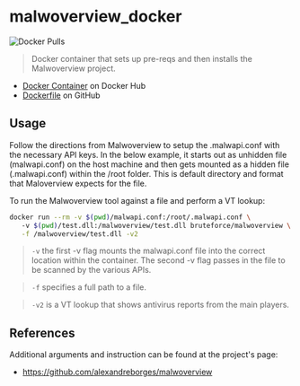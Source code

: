# malwoverview_docker

![Docker Pulls](https://img.shields.io/docker/pulls/bruteforce/malwoverview.svg)

>Docker container that sets up pre-reqs and then installs the Malwoverview project.

- [Docker Container](https://hub.docker.com/r/bruteforce/malwoverview) on Docker Hub
- [Dockerfile](https://github.com/beerMT/dockerfiles/blob/main/malwoverview/malwoverview.Dockerfile) on GitHub

## Usage

Follow the directions from Malwoverview to setup the .malwapi.conf with the necessary API keys. In the below example, it starts out as unhidden file (malwapi.conf) on the host machine and then gets mounted as a hidden file (.malwapi.conf) within the /root folder. This is default directory and format that Maloverview expects for the file.

To run the Malwoverview tool against a file and perform a VT lookup:
```bash
docker run --rm -v $(pwd)/malwapi.conf:/root/.malwapi.conf \ 
   -v $(pwd)/test.dll:/malwoverview/test.dll bruteforce/malwoverview \
   -f /malwoverview/test.dll -v2
```
> `-v` the first -v flag mounts the malwapi.conf file into the correct location within the container. The second -v flag passes in the file to be  scanned by the various APIs.

> `-f` specifies a full path to a file.

> `-v2` is a VT lookup that shows antivirus reports from the main players.
 

## References

Additional arguments and instruction can be found at the project's page:
* https://github.com/alexandreborges/malwoverview
